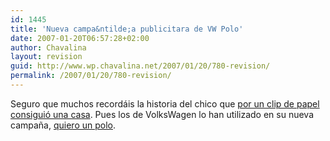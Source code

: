 ```yaml
---
id: 1445
title: 'Nueva campa&ntilde;a publicitara de VW Polo'
date: 2007-01-20T06:57:28+02:00
author: Chavalina
layout: revision
guid: http://www.wp.chavalina.net/2007/01/20/780-revision/
permalink: /2007/01/20/780-revision/
---
```

Seguro que muchos recordáis la historia del chico que [por un clip de papel consigui&oacute; una casa](http://chavalina.net/comentar.php?idpost=718&q=clip). Pues los de VolksWagen lo han utilizado en su nueva campa&ntilde;a, <a href="http://quierounpolo.com/" target="_blank">quiero un polo</a>.